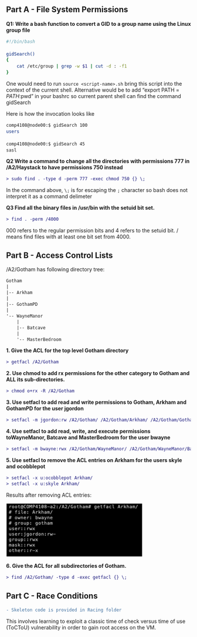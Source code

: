 ## Part A - File System Permissions

**Q1: Write a bash function to convert a GID to a group name using the Linux group file**

```bash
#!/bin/bash

gidSearch()
{
	cat /etc/group | grep -w $1 | cut -d : -f1
}
```

One would need to run ```source <script-name>.sh``` bring this script into the context of the current shell. 
Alternative would be to add “export PATH = $PATH:$pwd” in your bashrc so current parent shell can find the command gidSearch

Here is how the invocation looks like

```bash
comp4108@node00:$ gidSearch 100
users

comp4108@node00:$ gidSearch 45
sasl
```

**Q2 Write a command to change all the directories with permissions 777 in /A2/Haystack to have permissions 750 instead**

```diff
> sudo find . -type d -perm 777 -exec chmod 750 {} \;
```

In the command above, ```\;``` is for escaping the ```;``` character so bash does not interpret it as a command delimeter

**Q3 Find all the binary files in /usr/bin with the setuid bit set.**

```diff 
> find . -perm /4000
```

000 refers to the regular permission bits and 4 refers to the setuid bit. / means find files with at least one bit set from 4000.

## Part B - Access Control Lists

/A2/Gotham has following directory tree: 

```
Gotham
|
|-- Arkham
|
|-- GothamPD
|
'-- WayneManor
    |
    |-- Batcave
    |
    '-- MasterBedroom
```

**1. Give the ACL for the top level Gotham directory** 
```diff 
> getfacl /A2/Gotham
``` 

**2. Use chmod to add rx permissions for the other category to Gotham and ALL its sub-directories.** 
```diff
> chmod o+rx -R /A2/Gotham
```

**3. Use setfacl to add read and write permissions to Gotham, Arkham and GothamPD for the user jgordon**
```diff
> setfacl -m jgordon:rw /A2/Gotham/ /A2/Gotham/Arkham/ /A2/Gotham/GothamPD/
```

**4. Use setfacl to add read, write, and execute permissions toWayneManor, Batcave and MasterBedroom for the user bwayne** 
```diff
> setfacl -m bwayne:rwx /A2/Gotham/WayneManor/ /A2/Gotham/WayneManor/Batcave/ /A2/Gotham/WayneManor/MasterBedroom/ 
```

**5. Use setfacl to remove the ACL entries on Arkham for the users skyle and ocobblepot** 
```diff
> setfacl -x u:ocobblepot Arkham/
> setfacl -x u:skyle Arkham/
```

Results after removing ACL entries: 

![b-5](images/b-5.png)

**6. Give the ACL for all subdirectories of Gotham.** 
```diff
> find /A2/Gotham/ -type d -exec getfacl {} \; 
```

## Part C - Race Conditions

```diff 
- Skeleton code is provided in Racing folder
```

This involves learning to exploit a classic time of check versus time of use (ToCToU) vulnerability in order to gain root access on the VM. 

